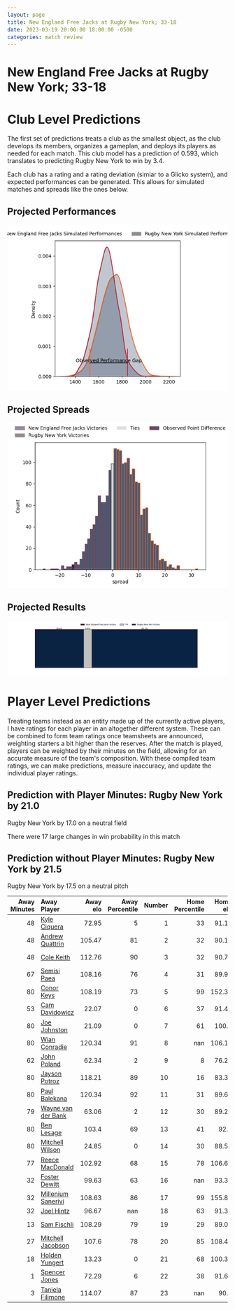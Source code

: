 ```yaml
---  
layout: page  
title: New England Free Jacks at Rugby New York; 33-18  
date: 2023-03-19 20:00:00 18:00:00 -0500  
categories: match review  
---
```

# New England Free Jacks at Rugby New York; 33-18

# Club Level Predictions


The first set of predictions treats a club as the smallest object, as the club develops its members, organizes a gameplan, and deploys its players as needed for each match. This club model has a prediction of 0.593, which translates to predicting Rugby New York to win by 3.4.

Each club has a rating and a rating deviation (simiar to a Glicko system), and expected performances can be generated. This allows for simulated matches and spreads like the ones below.
## Projected Performances


![Projected Performances](plots/performances_2023-03-19-RugbyNewYork-NewEnglandFreeJacks.png)
## Projected Spreads


![Projected Spreads](plots/spreads_2023-03-19-RugbyNewYork-NewEnglandFreeJacks.png)
## Projected Results


![Projected Results](plots/resultbar_2023-03-19-RugbyNewYork-NewEnglandFreeJacks.png)
# Player Level Predictions


Treating teams instead as an entity made up of the currently active players, I have ratings for each player in an altogether different system. These can be combined to form team ratings once teamsheets are announced, weighting starters a bit higher than the reserves. After the match is played, players can be weighted by their minutes on the field, allowing for an accurate measure of the team's composition. With these compiled team ratings, we can make predictions, measure inaccuracy, and update the individual player ratings.
## Prediction with Player Minutes: Rugby New York by 21.0


Rugby New York by 17.0 on a neutral field

There were 17 large changes in win probability in this match
## Prediction without Player Minutes: Rugby New York by 21.5


Rugby New York by 17.5 on a neutral pitch



|   Away Minutes | Away Player                                                         |   Away elo |   Away Percentile |   Number |   Home Percentile |   Home elo | Home Player                                                       |   Home Minutes |
|---------------:|:--------------------------------------------------------------------|-----------:|------------------:|---------:|------------------:|-----------:|:------------------------------------------------------------------|---------------:|
|             48 | [Kyle Ciquera](..//playerfiles//KyleCiquera_cleaned.md)             |      72.95 |                 5 |        1 |                33 |      91.19 | [Chance Wenglewski](..//playerfiles//ChanceWenglewski_cleaned.md) |             63 |
|             48 | [Andrew Quattrin](..//playerfiles//AndrewQuattrin_cleaned.md)       |     105.47 |                81 |        2 |                32 |      90.16 | [Dylan Fawsitt](..//playerfiles//DylanFawsitt_cleaned.md)         |             63 |
|             48 | [Cole Keith](..//playerfiles//ColeKeith_cleaned.md)                 |     112.76 |                90 |        3 |                32 |      90.74 | [Nic Mayhew](..//playerfiles//NicMayhew_cleaned.md)               |             56 |
|             67 | [Semisi Paea](..//playerfiles//SemisiPaea_cleaned.md)               |     108.16 |                76 |        4 |                31 |      89.91 | [Nate Brakeley](..//playerfiles//NateBrakeley_cleaned.md)         |             67 |
|             80 | [Conor Keys](..//playerfiles//ConorKeys_cleaned.md)                 |     108.19 |                73 |        5 |                99 |     152.36 | [Charlie Hewitt](..//playerfiles//CharlieHewitt_cleaned.md)       |             80 |
|             53 | [Cam Davidowicz](..//playerfiles//CamDavidowicz_cleaned.md)         |      22.07 |                 0 |        6 |                37 |      91.41 | [Benjamin Bonasso](..//playerfiles//BenjaminBonasso_cleaned.md)   |             80 |
|             80 | [Joe Johnston](..//playerfiles//JoeJohnston_cleaned.md)             |      21.09 |                 0 |        7 |                61 |     100.5  | [Kara Pryor](..//playerfiles//KaraPryor_cleaned.md)               |             80 |
|             80 | [Wian Conradie](..//playerfiles//WianConradie_cleaned.md)           |     120.34 |                91 |        8 |               nan |     106.18 | [Pago Haini](..//playerfiles//PagoHaini_cleaned.md)               |             60 |
|             62 | [John Poland](..//playerfiles//JohnPoland_cleaned.md)               |      62.34 |                 2 |        9 |                 8 |      76.29 | [Connor Buckley](..//playerfiles//ConnorBuckley_cleaned.md)       |             67 |
|             80 | [Jayson Potroz](..//playerfiles//JaysonPotroz_cleaned.md)           |     118.21 |                89 |       10 |                16 |      83.37 | [Samuel Windsor](..//playerfiles//SamuelWindsor_cleaned.md)       |             80 |
|             80 | [Paul Balekana](..//playerfiles//PaulBalekana_cleaned.md)           |     120.34 |                92 |       11 |                31 |      89.67 | [Teofilo Ed Fidow](..//playerfiles//TeofiloEdFidow_cleaned.md)    |             80 |
|             79 | [Wayne van der Bank](..//playerfiles//WaynevanderBank_cleaned.md)   |      63.06 |                 2 |       12 |                30 |      89.29 | [Teihorangi Walden](..//playerfiles//TeihorangiWalden_cleaned.md) |             60 |
|             80 | [Ben Lesage](..//playerfiles//BenLesage_cleaned.md)                 |     103.4  |                69 |       13 |                41 |      92.7  | [Fa'asiu Fuatai](..//playerfiles//Fa'asiuFuatai_cleaned.md)       |             80 |
|             80 | [Mitchell Wilson](..//playerfiles//MitchellWilson_cleaned.md)       |      24.85 |                 0 |       14 |                30 |      88.52 | [Andrew Coe](..//playerfiles//AndrewCoe_cleaned.md)               |              1 |
|             77 | [Reece MacDonald](..//playerfiles//ReeceMacDonald_cleaned.md)       |     102.92 |                68 |       15 |                78 |     106.63 | [Nick Feakes](..//playerfiles//NickFeakes_cleaned.md)             |             80 |
|             32 | [Foster Dewitt](..//playerfiles//FosterDewitt_cleaned.md)           |      99.63 |                63 |       16 |               nan |      93.39 | [Tevita Langi](..//playerfiles//TevitaLangi_cleaned.md)           |             17 |
|             32 | [Millenium Sanerivi](..//playerfiles//MilleniumSanerivi_cleaned.md) |     108.63 |                86 |       17 |                99 |     155.85 | [Kaleb Geiger](..//playerfiles//KalebGeiger_cleaned.md)           |             17 |
|             32 | [Joel Hintz](..//playerfiles//JoelHintz_cleaned.md)                 |      96.67 |               nan |       18 |                63 |      91.38 | [Sam Davies](..//playerfiles//SamDavies_cleaned.md)               |             24 |
|             13 | [Sam Fischli](..//playerfiles//SamFischli_cleaned.md)               |     108.29 |                79 |       19 |                29 |      89.04 | [Hamish Dalzell](..//playerfiles//HamishDalzell_cleaned.md)       |             13 |
|             27 | [Mitchell Jacobson](..//playerfiles//MitchellJacobson_cleaned.md)   |     107.6  |                78 |       20 |                85 |     108.45 | [Joseph Basser](..//playerfiles//JosephBasser_cleaned.md)         |             20 |
|             18 | [Holden Yungert](..//playerfiles//HoldenYungert_cleaned.md)         |      13.23 |                 0 |       21 |                68 |     100.35 | [Eamonn Matthews](..//playerfiles//EamonnMatthews_cleaned.md)     |             13 |
|              1 | [Spencer Jones](..//playerfiles//SpencerJones_cleaned.md)           |      72.29 |                 6 |       22 |                38 |      91.67 | [Jason Emery](..//playerfiles//JasonEmery_cleaned.md)             |             20 |
|              3 | [Taniela Filimone](..//playerfiles//TanielaFilimone_cleaned.md)     |     114.07 |                87 |       23 |               nan |      90.5  | [Quinn Ngawati](..//playerfiles//QuinnNgawati_cleaned.md)         |             79 |

